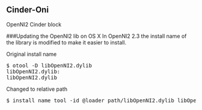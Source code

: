 
Cinder-Oni
----------

OpenNI2 Cinder block

###Updating the OpenNI2 lib on OS X
In OpenNI2 2.3 the install name of the library is modified to make it easier to install.

Original install name
<pre>
$ otool -D libOpenNI2.dylib 
libOpenNI2.dylib:
libOpenNI2.dylib
</pre>

Changed to relative path
<pre>
$ install_name_tool -id @loader_path/libOpenNI2.dylib libOpenNI2.dylib
</pre>

